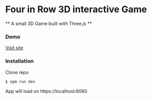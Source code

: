 # Four in Row 3D interactive Game 

** A small 3D Game built with Three.js **

### Demo
[Visit site](https://mg-connect4.netlify.app/)

### Installation
Clone repo
```
$ npm run dev
```
App will load on https://localhost:8080
